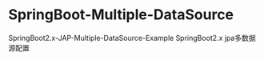 # SpringBoot-Multiple-DataSource
SpringBoot2.x-JAP-Multiple-DataSource-Example
SpringBoot2.x jpa多数据源配置
